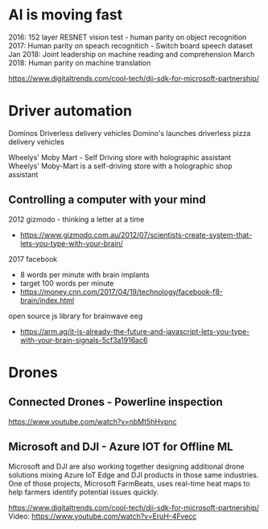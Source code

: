 # AI is moving fast

2016: 152 layer RESNET vision test -  human parity on object recognition
2017: Human parity on speach recognitich - Switch board speech dataset
Jan 2018: Joint leadership on machine reading and comprehension
March 2018: Human parity on machine translation

https://www.digitaltrends.com/cool-tech/dji-sdk-for-microsoft-partnership/


# Driver automation

Dominos Driverless delivery vehicles
Domino's launches driverless pizza delivery vehicles

Wheelys' Moby Mart - Self Driving store with holographic assistant
Wheelys' Moby-Mart is a self-driving store with a holographic shop assistant


## Controlling a computer with your mind

2012 gizmodo - thinking a letter at a time
- https://www.gizmodo.com.au/2012/07/scientists-create-system-that-lets-you-type-with-your-brain/

2017 facebook
- 8 words per minute with brain implants
- target 100 words per minute
- https://money.cnn.com/2017/04/19/technology/facebook-f8-brain/index.html

open source js library for brainwave eeg
- https://arm.ag/it-is-already-the-future-and-javascript-lets-you-type-with-your-brain-signals-5cf3a1916ac6


# Drones

## Connected Drones - Powerline inspection

https://www.youtube.com/watch?v=nbMt5hHvpnc

## Microsoft and DJI - Azure IOT for Offline ML 

Microsoft and DJI are also working together designing additional drone solutions mixing Azure IoT Edge and DJI products in those same industries. 
One of those projects, Microsoft FarmBeats, uses real-time heat maps to help farmers identify potential issues quickly.

https://www.digitaltrends.com/cool-tech/dji-sdk-for-microsoft-partnership/
Video: https://www.youtube.com/watch?v=EruH-4Fvecc
